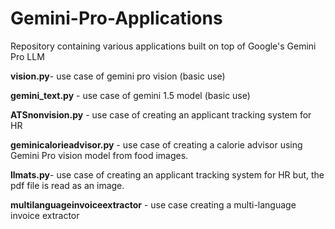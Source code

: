 # Gemini-Pro-Applications
Repository containing various applications built on top of Google's Gemini Pro LLM


**vision.py**- use case of gemini pro vision  (basic use)

**gemini_text.py** - use case of gemini 1.5 model  (basic use)

**ATSnonvision.py** - use case of creating an applicant tracking system for HR 

**geminicalorieadvisor.py** - use case of creating a calorie advisor using Gemini Pro vision model from food images.

**llmats.py**- use case of creating an applicant tracking system for HR but, the pdf file is read as an image.

**multilanguageinvoiceextractor** - use case creating a multi-language invoice extractor 

